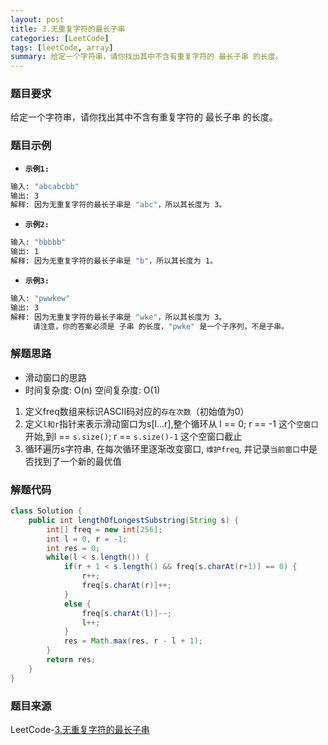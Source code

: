 ```yaml
---
layout: post
title: 3.无重复字符的最长子串
categories: [LeetCode]
tags: [leetCode, array]
summary: 给定一个字符串，请你找出其中不含有重复字符的 最长子串 的长度。
---
```


### 题目要求
给定一个字符串，请你找出其中不含有重复字符的 最长子串 的长度。

### 题目示例
- **`示例1: `** 
```sh
输入: "abcabcbb"
输出: 3 
解释: 因为无重复字符的最长子串是 "abc"，所以其长度为 3。
```

- **`示例2: `** 
```sh
输入: "bbbbb"
输出: 1
解释: 因为无重复字符的最长子串是 "b"，所以其长度为 1。
```

- **`示例3: `** 
```sh
输入: "pwwkew"
输出: 3
解释: 因为无重复字符的最长子串是 "wke"，所以其长度为 3。
     请注意，你的答案必须是 子串 的长度，"pwke" 是一个子序列，不是子串。
```

### 解题思路
- 滑动窗口的思路 
- 时间复杂度: O(n)  空间复杂度: O(1)

1. 定义freq数组来标识ASCII码对应的`存在次数`（初始值为0）
1. 定义`l和r`指针来表示滑动窗口为s[l...r],整个循环从 l == 0; r == -1 这个`空窗口`开始,到l == `s.size()`; r == `s.size()-1` 这个空窗口截止
1. 循环遍历s字符串, 在每次循环里逐渐改变窗口, `维护freq`, 并记录`当前窗口`中是否找到了一个新的最优值

### 解题代码
```java
class Solution {
    public int lengthOfLongestSubstring(String s) {
        int[] freq = new int[256];
        int l = 0, r = -1;
        int res = 0;
        while(l < s.length()) {
            if(r + 1 < s.length() && freq[s.charAt(r+1)] == 0) {
                r++;
                freq[s.charAt(r)]++;
            }
            else {
                freq[s.charAt(l)]--;
                l++;
            }
            res = Math.max(res, r - l + 1);
        }
        return res;
    }
}
```

### 题目来源
LeetCode-[3.无重复字符的最长子串](https://leetcode-cn.com/problems/longest-substring-without-repeating-characters/)
